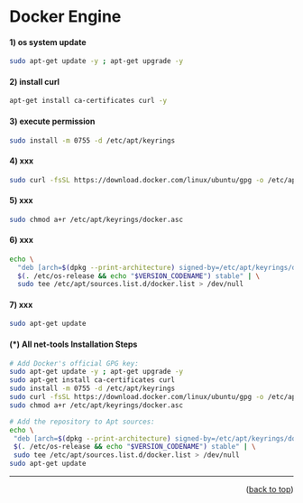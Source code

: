 <a name="topage"></a>

# Docker Engine

#### 1) os system update

```sh
sudo apt-get update -y ; apt-get upgrade -y
```

#### 2) install curl

```sh
apt-get install ca-certificates curl -y
```

#### 3) execute permission

```sh
sudo install -m 0755 -d /etc/apt/keyrings
```

#### 4) xxx

```sh
sudo curl -fsSL https://download.docker.com/linux/ubuntu/gpg -o /etc/apt/keyrings/docker.asc
```

#### 5) xxx

```sh
sudo chmod a+r /etc/apt/keyrings/docker.asc
```

#### 6) xxx

```sh
echo \
  "deb [arch=$(dpkg --print-architecture) signed-by=/etc/apt/keyrings/docker.asc] https://download.docker.com/linux/ubuntu \
  $(. /etc/os-release && echo "$VERSION_CODENAME") stable" | \
  sudo tee /etc/apt/sources.list.d/docker.list > /dev/null
```

#### 7) xxx

```sh
sudo apt-get update
```


#### (*) All net-tools Installation Steps

 ```sh
# Add Docker's official GPG key:
sudo apt-get update -y ; apt-get upgrade -y
sudo apt-get install ca-certificates curl
sudo install -m 0755 -d /etc/apt/keyrings
sudo curl -fsSL https://download.docker.com/linux/ubuntu/gpg -o /etc/apt/keyrings/docker.asc
sudo chmod a+r /etc/apt/keyrings/docker.asc

# Add the repository to Apt sources:
echo \
  "deb [arch=$(dpkg --print-architecture) signed-by=/etc/apt/keyrings/docker.asc] https://download.docker.com/linux/ubuntu \
  $(. /etc/os-release && echo "$VERSION_CODENAME") stable" | \
  sudo tee /etc/apt/sources.list.d/docker.list > /dev/null
sudo apt-get update
```

----

<p align="right">(<a href="#topage">back to top</a>)</p>
<br/>
<br/>
